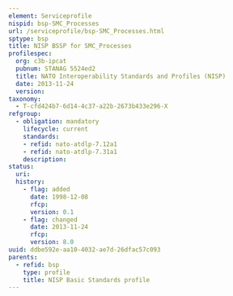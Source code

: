 ```yaml
---
element: Serviceprofile
nispid: bsp-SMC_Processes
url: /serviceprofile/bsp-SMC_Processes.html
sptype: bsp
title: NISP BSSP for SMC_Processes
profilespec:
  org: c3b-ipcat
  pubnum: STANAG 5524ed2
  title: NATO Interoperability Standards and Profiles (NISP)
  date: 2013-11-24
  version: 
taxonomy:
  - T-cfd424b7-6d14-4c37-a22b-2673b433e296-X
refgroup:
  - obligation: mandatory
    lifecycle: current
    standards: 
    - refid: nato-atdlp-7.12a1
    - refid: nato-atdlp-7.31a1
    description: 
status:
  uri: 
  history: 
    - flag: added
      date: 1998-12-08
      rfcp: 
      version: 0.1
    - flag: changed
      date: 2013-11-24
      rfcp: 
      version: 8.0
uuid: ddbe592e-aa10-4032-ae7d-26dfac57c093
parents:
  - refid: bsp
    type: profile
    title: NISP Basic Standards profile
---
```

